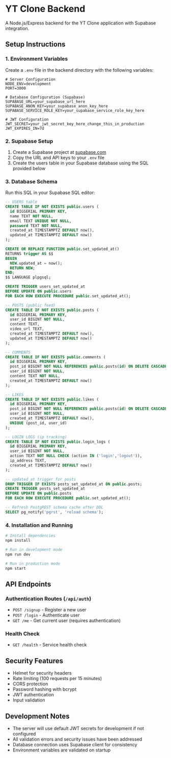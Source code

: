 # YT Clone Backend

A Node.js/Express backend for the YT Clone application with Supabase integration.

## Setup Instructions

### 1. Environment Variables

Create a `.env` file in the backend directory with the following variables:

```env
# Server Configuration
NODE_ENV=development
PORT=3000

# Database Configuration (Supabase)
SUPABASE_URL=your_supabase_url_here
SUPABASE_ANON_KEY=your_supabase_anon_key_here
SUPABASE_SERVICE_ROLE_KEY=your_supabase_service_role_key_here

# JWT Configuration
JWT_SECRET=your_jwt_secret_key_here_change_this_in_production
JWT_EXPIRES_IN=7d
```

### 2. Supabase Setup

1. Create a Supabase project at [supabase.com](https://supabase.com)
2. Copy the URL and API keys to your `.env` file
3. Create the users table in your Supabase database using the SQL provided below

### 3. Database Schema

Run this SQL in your Supabase SQL editor:

```sql
-- USERS table
CREATE TABLE IF NOT EXISTS public.users (
  id BIGSERIAL PRIMARY KEY,
  name TEXT NOT NULL,
  email TEXT UNIQUE NOT NULL,
  password TEXT NOT NULL,
  created_at TIMESTAMPTZ DEFAULT now(),
  updated_at TIMESTAMPTZ DEFAULT now()
);

CREATE OR REPLACE FUNCTION public.set_updated_at()
RETURNS trigger AS $$
BEGIN
  NEW.updated_at = now();
  RETURN NEW;
END;
$$ LANGUAGE plpgsql;

CREATE TRIGGER users_set_updated_at
BEFORE UPDATE ON public.users
FOR EACH ROW EXECUTE PROCEDURE public.set_updated_at();

-- POSTS (public feed)
CREATE TABLE IF NOT EXISTS public.posts (
  id BIGSERIAL PRIMARY KEY,
  user_id BIGINT NOT NULL,
  content TEXT,
  video_url TEXT,
  created_at TIMESTAMPTZ DEFAULT now(),
  updated_at TIMESTAMPTZ DEFAULT now()
);

-- COMMENTS
CREATE TABLE IF NOT EXISTS public.comments (
  id BIGSERIAL PRIMARY KEY,
  post_id BIGINT NOT NULL REFERENCES public.posts(id) ON DELETE CASCADE,
  user_id BIGINT NOT NULL,
  content TEXT NOT NULL,
  created_at TIMESTAMPTZ DEFAULT now()
);

-- LIKES
CREATE TABLE IF NOT EXISTS public.likes (
  id BIGSERIAL PRIMARY KEY,
  post_id BIGINT NOT NULL REFERENCES public.posts(id) ON DELETE CASCADE,
  user_id BIGINT NOT NULL,
  created_at TIMESTAMPTZ DEFAULT now(),
  UNIQUE (post_id, user_id)
);

-- LOGIN LOGS (ip tracking)
CREATE TABLE IF NOT EXISTS public.login_logs (
  id BIGSERIAL PRIMARY KEY,
  user_id BIGINT NOT NULL,
  action TEXT NOT NULL CHECK (action IN ('login','logout')),
  ip_address TEXT,
  created_at TIMESTAMPTZ DEFAULT now()
);

-- updated_at trigger for posts
DROP TRIGGER IF EXISTS posts_set_updated_at ON public.posts;
CREATE TRIGGER posts_set_updated_at
BEFORE UPDATE ON public.posts
FOR EACH ROW EXECUTE PROCEDURE public.set_updated_at();

-- Refresh PostgREST schema cache after DDL
SELECT pg_notify('pgrst', 'reload schema');
```

### 4. Installation and Running

```bash
# Install dependencies
npm install

# Run in development mode
npm run dev

# Run in production mode
npm start
```

## API Endpoints

### Authentication Routes (`/api/auth`)

- `POST /signup` - Register a new user
- `POST /login` - Authenticate user
- `GET /me` - Get current user (requires authentication)

### Health Check

- `GET /health` - Service health check

## Security Features

- Helmet for security headers
- Rate limiting (100 requests per 15 minutes)
- CORS protection
- Password hashing with bcrypt
- JWT authentication
- Input validation

## Development Notes

- The server will use default JWT secrets for development if not configured
- All validation errors and security issues have been addressed
- Database connection uses Supabase client for consistency
- Environment variables are validated on startup
